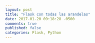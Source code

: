 ```yaml
---
layout: post
title: "Flask con todas las arandelas"
date: 2017-01-20 09:18:28 -0500
comments: true
published: false
categories: Flask, Python
---
```

